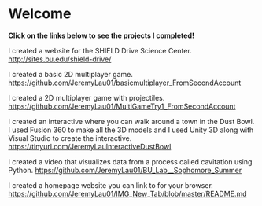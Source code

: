 # Welcome
<b>Click on the links below to see the projects I completed!</b>


I created a website for the SHIELD Drive Science Center.<br>
http://sites.bu.edu/shield-drive/

I created a basic 2D multiplayer game.<br>
https://github.com/JeremyLau01/basicmultiplayer_FromSecondAccount

I created a 2D multiplayer game with projectiles.<br>
https://github.com/JeremyLau01/MultiGameTry1_FromSecondAccount

I created an interactive where you can walk around a town in the Dust Bowl. I used Fusion 360 to make all the 3D models and I used Unity 3D along with Visual Studio to create the interactive.<br>
https://tinyurl.com/JeremyLauInteractiveDustBowl

I created a video that visualizes data from a process called cavitation using Python. https://github.com/JeremyLau01/BU_Lab__Sophomore_Summer

I created a homepage website you can link to for your browser.
https://github.com/JeremyLau01/IMG_New_Tab/blob/master/README.md
